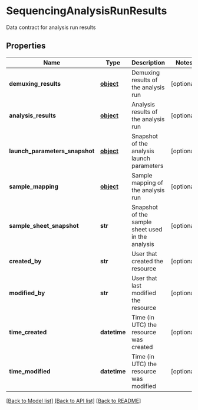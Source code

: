 # SequencingAnalysisRunResults

Data contract for analysis run results
## Properties
Name | Type | Description | Notes
------------ | ------------- | ------------- | -------------
**demuxing_results** | [**object**](.md) | Demuxing results of the analysis run | [optional] 
**analysis_results** | [**object**](.md) | Analysis results of the analysis run | [optional] 
**launch_parameters_snapshot** | [**object**](.md) | Snapshot of the analysis launch parameters | [optional] 
**sample_mapping** | [**object**](.md) | Sample mapping of the analysis run | [optional] 
**sample_sheet_snapshot** | **str** | Snapshot of the sample sheet used in the analysis | [optional] 
**created_by** | **str** | User that created the resource | [optional] 
**modified_by** | **str** | User that last modified the resource | [optional] 
**time_created** | **datetime** | Time (in UTC) the resource was created | [optional] 
**time_modified** | **datetime** | Time (in UTC) the resource was modified | [optional] 

[[Back to Model list]](../README.md#documentation-for-models) [[Back to API list]](../README.md#documentation-for-api-endpoints) [[Back to README]](../README.md)


